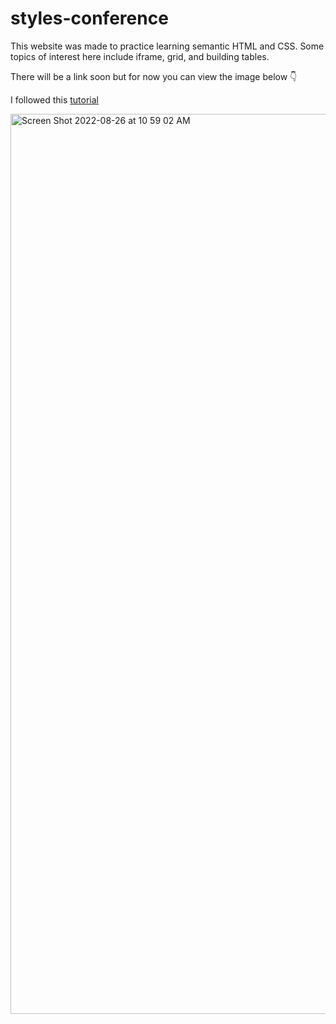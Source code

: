 # styles-conference

This website was made to practice learning semantic HTML and CSS. Some topics of interest here include iframe, grid, and building tables.

There will be a link soon but for now you can view the image below 👇 

I followed this [tutorial](https://learn.shayhowe.com/html-css/building-your-first-web-page/)

<img width="1440" alt="Screen Shot 2022-08-26 at 10 59 02 AM" src="https://user-images.githubusercontent.com/25935404/186946626-c8b73b59-4040-41e4-8e80-fdf07e883b96.png">
